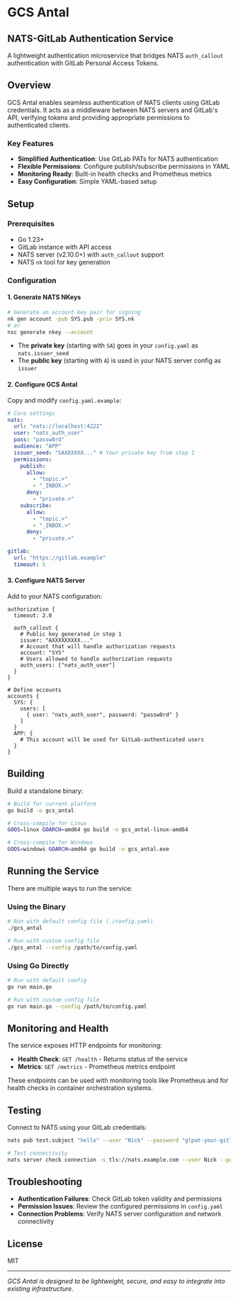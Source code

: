 # GCS Antal
## NATS-GitLab Authentication Service

A lightweight authentication microservice that bridges NATS `auth_callout` authentication with GitLab Personal Access Tokens.

## Overview

GCS Antal enables seamless authentication of NATS clients using GitLab credentials. It acts as a middleware between NATS servers and GitLab's API, verifying tokens and providing appropriate permissions to authenticated clients.

### Key Features

- **Simplified Authentication**: Use GitLab PATs for NATS authentication
- **Flexible Permissions**: Configure publish/subscribe permissions in YAML
- **Monitoring Ready**: Built-in health checks and Prometheus metrics
- **Easy Configuration**: Simple YAML-based setup

## Setup

### Prerequisites

- Go 1.23+
- GitLab instance with API access
- NATS server (v2.10.0+) with `auth_callout` support
- NATS `nk` tool for key generation

### Configuration

#### 1. Generate NATS NKeys

```bash
# Generate an account key pair for signing
nk gen account -pub SYS.pub -priv SYS.nk
# or
nsc generate nkey --account
```

- The **private key** (starting with `SA`) goes in your `config.yaml` as `nats.issuer_seed`
- The **public key** (starting with `A`) is used in your NATS server config as `issuer`

#### 2. Configure GCS Antal

Copy and modify `config.yaml.example`:

```yaml
# Core settings
nats:
  url: "nats://localhost:4222"
  user: "nats_auth_user"
  pass: "passw0rd"
  audience: "APP"
  issuer_seed: "SAXXXXXX..." # Your private key from step 1
  permissions:
    publish:
      allow:
        - "topic.>"
        - "_INBOX.>"
      deny:
        - "private.>"
    subscribe:
      allow:
        - "topic.>"
        - "_INBOX.>"
      deny:
        - "private.>"

gitlab:
  url: "https://gitlab.example"
  timeout: 5
```

#### 3. Configure NATS Server

Add to your NATS configuration:

```
authorization {  
  timeout: 2.0  
  
  auth_callout {  
    # Public key generated in step 1
    issuer: "AXXXXXXXXX..."
    # Account that will handle authorization requests  
    account: "SYS"  
    # Users allowed to handle authorization requests  
    auth_users: ["nats_auth_user"]  
  }
}

# Define accounts
accounts {
  SYS: {
    users: [
      { user: "nats_auth_user", password: "passw0rd" }
    ]
  }
  APP: {
    # This account will be used for GitLab-authenticated users
  }
}
```

## Building

Build a standalone binary:

```bash
# Build for current platform
go build -o gcs_antal

# Cross-compile for Linux
GOOS=linux GOARCH=amd64 go build -o gcs_antal-linux-amd64

# Cross-compile for Windows
GOOS=windows GOARCH=amd64 go build -o gcs_antal.exe
```

## Running the Service

There are multiple ways to run the service:

### Using the Binary

```bash
# Run with default config file (./config.yaml)
./gcs_antal

# Run with custom config file
./gcs_antal --config /path/to/config.yaml
```

### Using Go Directly

```bash
# Run with default config
go run main.go

# Run with custom config file
go run main.go --config /path/to/config.yaml
```

## Monitoring and Health

The service exposes HTTP endpoints for monitoring:

- **Health Check**: `GET /health` - Returns status of the service
- **Metrics**: `GET /metrics` - Prometheus metrics endpoint

These endpoints can be used with monitoring tools like Prometheus and for health checks in container orchestration systems.

## Testing

Connect to NATS using your GitLab credentials:

```bash
nats pub test.subject "hello" --user "Nick" --password "glpat-your-gitlab-token"

# Test connectivity
nats server check connection -s tls://nats.example.com --user Nick --password glpat-personal-access-token
```

## Troubleshooting

- **Authentication Failures**: Check GitLab token validity and permissions
- **Permission Issues**: Review the configured permissions in `config.yaml`
- **Connection Problems**: Verify NATS server configuration and network connectivity

## License

MIT

---

*GCS Antal is designed to be lightweight, secure, and easy to integrate into existing infrastructure.*